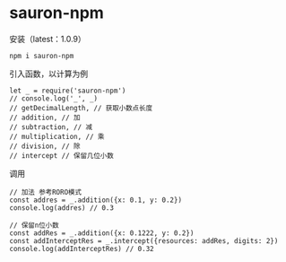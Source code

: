 <!--
 * @Descripttion: 
 * @version: 1.0.7
 * @Author: sauron.pan
 * @Date: 2022-06-16 19:00:35
 * @LastEditors: sauron.pan
 * @LastEditTime: 2022-06-22 15:16:14
-->
# sauron-npm

安装（latest：1.0.9）
```
npm i sauron-npm
```

引入函数，以计算为例
```
let _ = require('sauron-npm')
// console.log('_', _)    
// getDecimalLength, // 获取小数点长度
// addition, // 加
// subtraction, // 减
// multiplication, // 乘
// division, // 除
// intercept // 保留几位小数

```

调用
```
// 加法 参考RORO模式
const addres = _.addition({x: 0.1, y: 0.2})
console.log(addres) // 0.3

// 保留n位小数
const addRes = _.addition({x: 0.1222, y: 0.2})
const addInterceptRes = _.intercept({resources: addRes, digits: 2})
console.log(addInterceptRes) // 0.32
```